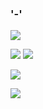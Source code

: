 ### '-'

![](https://img.shields.io/badge/OS-Windows-blueviolet?style=for-the-badge&logo=windows)

![](https://img.shields.io/badge/Code-C%23-blueviolet?style=for-the-badge&logo=csharp)
![](https://img.shields.io/badge/Code-.NET-blueviolet?style=for-the-badge&logo=dotnet)

![](https://img.shields.io/badge/Database-MySQL-blueviolet?style=for-the-badge&logo=mysql)

![](https://img.shields.io/badge/Tool-Git-blueviolet?style=for-the-badge&logo=git)
